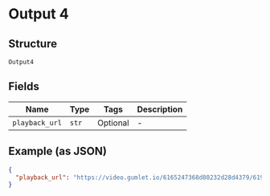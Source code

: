 
# Output 4

## Structure

`Output4`

## Fields

| Name | Type | Tags | Description |
|  --- | --- | --- | --- |
| `playback_url` | `str` | Optional | - |

## Example (as JSON)

```json
{
  "playback_url": "https://video.gumlet.io/6165247368d80232d28d4379/619231610822a81d955d22f3/master.m3u8"
}
```

